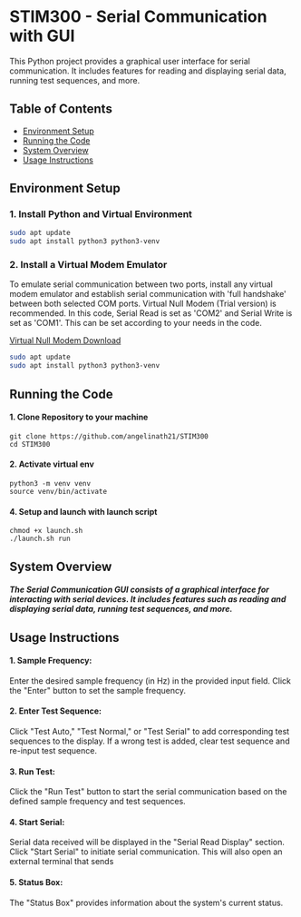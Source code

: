 # STIM300 - Serial Communication with GUI

This Python project provides a graphical user interface for serial communication. It includes features for reading and displaying serial data, running test sequences, and more.

## Table of Contents

- [Environment Setup](#environment-setup)
- [Running the Code](#running-the-code)
- [System Overview](#system-overview)
- [Usage Instructions](#usage-instructions)

## Environment Setup

### 1. Install Python and Virtual Environment

```bash
sudo apt update
sudo apt install python3 python3-venv
```

### 2. Install a Virtual Modem Emulator
To emulate serial communication between two ports, install any virtual modem emulator and establish serial communication with 'full handshake' between both selected COM ports. Virtual Null Modem (Trial version) is recommended. In this code, Serial Read is set as 'COM2' and Serial Write is set as 'COM1'. This can be set according to your needs in the code. 

[Virtual Null Modem Download](https://sourceforge.net/projects/com0com/)

```bash
sudo apt update
sudo apt install python3 python3-venv
```

## Running the Code 

#### 1. Clone Repository to your machine

```
git clone https://github.com/angelinath21/STIM300
cd STIM300
```

#### 2. Activate virtual env

```
python3 -m venv venv
source venv/bin/activate
```

#### 4. Setup and launch with launch script

```
chmod +x launch.sh
./launch.sh run
```

## System Overview
##### The Serial Communication GUI consists of a graphical interface for interacting with serial devices. It includes features such as reading and displaying serial data, running test sequences, and more.

## Usage Instructions

#### 1. Sample Frequency:
Enter the desired sample frequency (in Hz) in the provided input field.
Click the "Enter" button to set the sample frequency.

#### 2. Enter Test Sequence:
Click "Test Auto," "Test Normal," or "Test Serial" to add corresponding test sequences to the display. If a wrong test is added, clear test sequence and re-input test sequence.

#### 3. Run Test:
Click the "Run Test" button to start the serial communication based on the defined sample frequency and test sequences.

#### 4. Start Serial:
Serial data received will be displayed in the "Serial Read Display" section. Click "Start Serial" to initiate serial communication. This will also open an external terminal that sends 

#### 5. Status Box:
The "Status Box" provides information about the system's current status.

